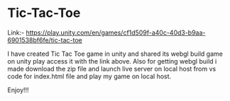 # Tic-Tac-Toe
Link:- https://play.unity.com/en/games/cf1d509f-a40c-40d3-b9aa-6901538bf6fe/tic-tac-toe

I have created Tic Tac Toe game in unity and shared its webgl build game on unity play access it with the link above. 
Also for getting webgl build i made download the zip file and launch live server on local host from vs code for index.html file and play my game
on local host. 

Enjoy!!!
